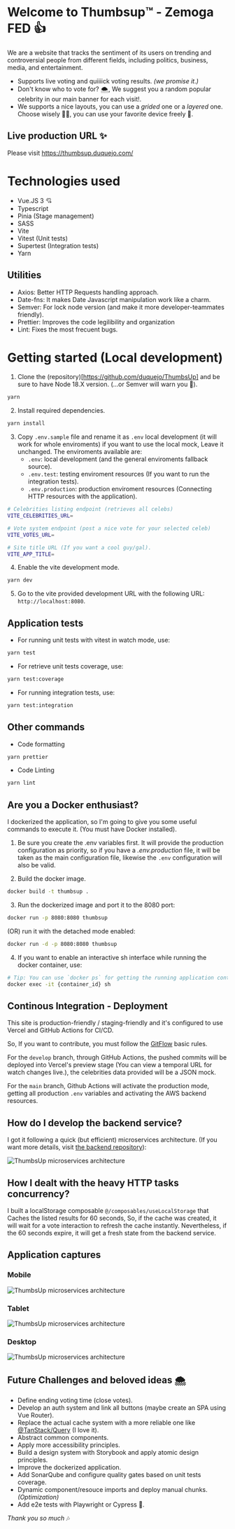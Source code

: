 # Welcome to Thumbsup™️ - Zemoga FED 👍

We are a website that tracks the sentiment of its users on trending and controversial people from different fields, including politics, business, media, and entertainment.
- Supports live voting and quiiiick voting results. _(we promise it.)_
- Don't know who to vote for? 🌨️, We suggest you a random popular celebrity in our main banner for each visit!.
- We supports a nice layouts, you can use a _grided_ one or a _layered_ one. Choose wisely 🧙‍♂️, you can use your favorite device freely 📱.

## Live production URL ✨

Please visit https://thumbsup.duquejo.com/

# Technologies used

- Vue.JS 3 💘
- Typescript
- Pinia (Stage management)
- SASS
- Vite
- Vitest (Unit tests)
- Supertest (Integration tests)
- Yarn

## Utilities
- Axios: Better HTTP Requests handling approach.
- Date-fns: It makes Date Javascript manipulation work like a charm. 
- Semver: For lock node version (and make it more developer-teammates friendly).
- Prettier: Improves the code legilibility and organization
- Lint: Fixes the most frecuent bugs.

# Getting started (Local development)

1) Clone the (repository)[https://github.com/duquejo/ThumbsUp] and be sure to have Node 18.X version. (...or Semver will warn you 👀).
```sh
yarn
```

2) Install required dependencies.
```sh
yarn install
```

3) Copy `.env.sample` file and rename it as `.env` local development (it will work for whole enviroments) if you want to use the local mock, Leave it unchanged. The enviroments available are:
    - `.env`: local development (and the general enviroments fallback source).
    - `.env.test`: testing enviroment resources (If you want to run the integration tests).
    - `.env.production`: production enviroment resources (Connecting HTTP resources with the application).
```sh
# Celebrities listing endpoint (retrieves all celebs)
VITE_CELEBRITIES_URL=

# Vote system endpoint (post a nice vote for your selected celeb)
VITE_VOTES_URL=

# Site title URL (If you want a cool guy/gal).
VITE_APP_TITLE=
```

4. Enable the vite development mode.
```sh
yarn dev
```

5. Go to the vite provided development URL with the following URL: `http://localhost:8080`.

## Application tests

- For running unit tests with vitest in watch mode, use:
```sh
yarn test
```

- For retrieve unit tests coverage, use:
```sh
yarn test:coverage
```

- For running integration tests, use:
```sh
yarn test:integration
```

## Other commands
- Code formatting
```sh
yarn prettier
```

- Code Linting
```sh
yarn lint
```

## Are you a Docker enthusiast?
I dockerized the application, so I'm going to give you some useful commands to execute it. (You must have Docker installed).

1) Be sure you create the .env variables first. It will provide the production configuration as priority, so if you have a _.env.production_ file, it will be taken as the main configuration file, likewise the `.env` configuration will also be valid.

2) Build the docker image.
```sh
docker build -t thumbsup .
```

3) Run the dockerized image and port it to the 8080 port:
```sh
docker run -p 8080:8080 thumbsup
```
(OR) run it with the detached mode enabled:
```sh
docker run -d -p 8080:8080 thumbsup
```

4) If you want to enable an interactive sh interface while running the docker container, use:
```sh
# Tip: You can use `docker ps` for getting the running application container ID.
docker exec -it {container_id} sh
```

## Continous Integration - Deployment
This site is production-friendly / staging-friendly and it's configured to use Vercel and GitHub Actions for CI/CD.

So, If you want to contribute, you must follow the [GitFlow](https://nvie.com/posts/a-successful-git-branching-model/) basic rules.

For the `develop` branch, through GitHub Actions, the pushed commits will be deployed into Vercel's preview stage (You can view a temporal URL for watch changes live.), the celebrities data provided will be a JSON mock.

For the `main` branch, Github Actions will activate the production mode, getting all production `.env` variables and activating the AWS backend resources.

## How do I develop the backend service?
I got it following a quick (but efficient) microservices architecture. (If you want more details, visit [the backend repository]((https://github.com/duquejo/ThumbsUp_backend))):

![ThumbsUp microservices architecture](./architecture.png)

## How I dealt with the heavy HTTP tasks concurrency?
I built a localStorage composable `@/composables/useLocalStorage` that Caches the listed results for 60 seconds, So, if the cache was created, it will wait for a vote interaction to refresh the cache instantly. Nevertheless, if the 60 seconds expire, it will get a fresh state from the backend service.

## Application captures

### Mobile
![ThumbsUp microservices architecture](./mobile.png)

### Tablet
![ThumbsUp microservices architecture](./tablet.png)

### Desktop
![ThumbsUp microservices architecture](./desktop.png)

## Future Challenges and beloved ideas 🌨️
- Define ending voting time (close votes).
- Develop an auth system and link all buttons (maybe create an SPA using Vue Router).
- Replace the actual cache system with a more reliable one like [@TanStack/Query](https://tanstack.com/query/latest) (I love it).
- Abstract common components.
- Apply more accessibility principles.
- Build a design system with Storybook and apply atomic design principles. 
- Improve the dockerized application.
- Add SonarQube and configure quality gates based on unit tests coverage.
- Dynamic component/resouce imports and deploy manual chunks. _(Optimization)_
- Add e2e tests with Playwright or Cypress 🤖.

_Thank you so much_ 🎶